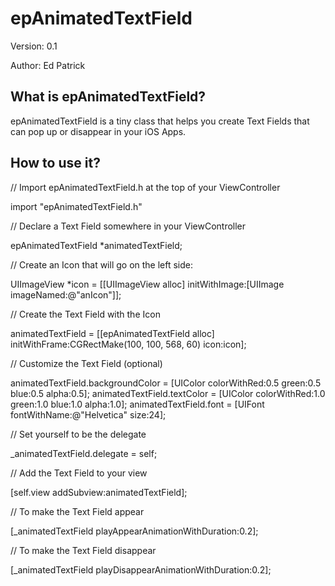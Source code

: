 epAnimatedTextField
======================
Version: 0.1

Author: Ed Patrick


## What is epAnimatedTextField?
epAnimatedTextField is a tiny class that helps you create Text Fields that can pop up or disappear in your iOS Apps.



## How to use it?


// Import epAnimatedTextField.h at the top of your ViewController

import "epAnimatedTextField.h"


// Declare a Text Field somewhere in your ViewController

epAnimatedTextField *animatedTextField;


// Create an Icon that will go on the left side:

UIImageView *icon = [[UIImageView alloc] initWithImage:[UIImage imageNamed:@"anIcon"]];



// Create the Text Field with the Icon

animatedTextField = [[epAnimatedTextField alloc] initWithFrame:CGRectMake(100, 100, 568, 60) icon:icon];


// Customize the Text Field (optional)

animatedTextField.backgroundColor = [UIColor colorWithRed:0.5 green:0.5 blue:0.5 alpha:0.5];
animatedTextField.textColor       = [UIColor colorWithRed:1.0 green:1.0 blue:1.0 alpha:1.0];
animatedTextField.font            = [UIFont fontWithName:@"Helvetica" size:24];


// Set yourself to be the delegate

_animatedTextField.delegate = self;



// Add the Text Field to your view

[self.view addSubview:animatedTextField];



// To make the Text Field appear

[_animatedTextField playAppearAnimationWithDuration:0.2];



// To make the Text Field disappear

[_animatedTextField playDisappearAnimationWithDuration:0.2];


